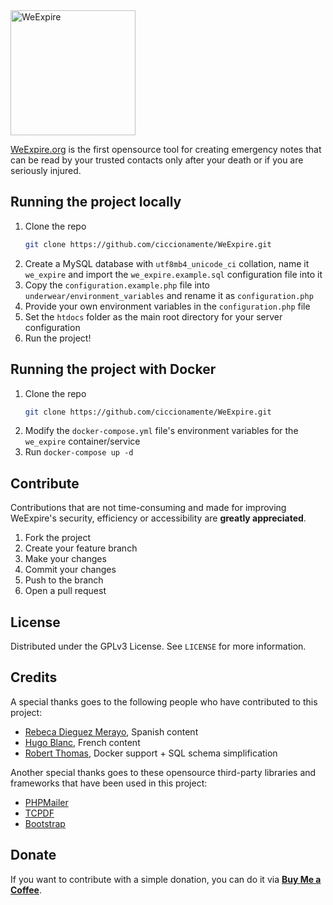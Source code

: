 <a href="https://weexpire.org">
<picture>
  <source media="(prefers-color-scheme: dark)" srcset="https://weexpire.org/img/logo_white.png">
  <source media="(prefers-color-scheme: light)" srcset="https://weexpire.org/img/logo.png">
  <img alt="WeExpire" src="https://weexpire.org/img/logo.png" width="200px">
</picture>
</a>

[WeExpire.org](https://weexpire.org) is the first opensource tool for creating emergency notes that can be read by your trusted contacts only after your death or if you are seriously injured.

## Running the project locally
 1. Clone the repo
    ```sh
    git clone https://github.com/ciccionamente/WeExpire.git
    ```
 2. Create a MySQL database with `utf8mb4_unicode_ci` collation, name it `we_expire` and import the `we_expire.example.sql` configuration file into it
 3. Copy the `configuration.example.php` file into `underwear/environment_variables` and rename it as `configuration.php`
 4. Provide your own environment variables in the `configuration.php` file
 5. Set the `htdocs` folder as the main root directory for your server configuration
 6. Run the project!

## Running the project with Docker
1. Clone the repo
   ```sh
   git clone https://github.com/ciccionamente/WeExpire.git
   ```
2. Modify the `docker-compose.yml` file's environment variables for the `we_expire` container/service
3. Run `docker-compose up -d`

## Contribute
Contributions that are not time-consuming and made for improving WeExpire's security, efficiency or accessibility are **greatly appreciated**.

1.  Fork the project
2.  Create your feature branch
3.  Make your changes
4.  Commit your changes
5.  Push to the branch
6.  Open a pull request

## License
Distributed under the GPLv3 License. See `LICENSE` for more information.

## Credits
A special thanks goes to the following people who have contributed to this project:
- [Rebeca Dieguez Merayo](https://www.linkedin.com/in/rebecadieguez/), Spanish content
- [Hugo Blanc](https://github.com/eze-kiel), French content
- [Robert Thomas](https://github.com/wolveix), Docker support + SQL schema simplification

Another special thanks goes to these opensource third-party libraries and frameworks that have been used in this project:
 - [PHPMailer](https://github.com/PHPMailer/PHPMailer)
 - [TCPDF](https://github.com/tecnickcom/TCPDF)
 - [Bootstrap](https://getbootstrap.com)

## Donate
If you want to contribute with a simple donation, you can do it via **[Buy Me a Coffee](https://www.buymeacoffee.com/ciccionamente)**.
